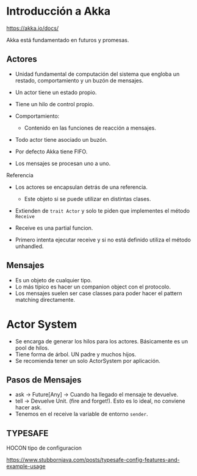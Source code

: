 # Introducción a Akka

https://akka.io/docs/

Akka está fundamentado en futuros y promesas.

## Actores

* Unidad fundamental de computación del sistema que engloba un restado, comportamiento y un buzón de mensajes. 

* Un actor tiene un estado propio.
* Tiene un hilo de control propio. 
* Comportamiento:
  * Contenido en las funciones de reacción a mensajes. 
* Todo actor tiene asociado un buzón. 
* Por defecto Akka tiene FIFO.
* Los mensajes se procesan uno a uno.

Referencia
* Los actores se encapsulan detrás de una referencia. 
    * Este objeto si se puede utilizar en distintas clases. 

* Extienden de `trait Actor` y solo te piden que implementes el método `Receive`
* Receive es una partial funcion.

* Primero intenta ejecutar receive y si no está definido utiliza el método unhandled.

## Mensajes

* Es un objeto de cualquier tipo.
* Lo más típico es hacer un companion object con el protocolo.
* Los mensajes suelen ser case classes para poder hacer el pattern matching directamente. 


# Actor System

* Se encarga de generar los hilos para los actores. Básicamente es un pool de hilos.
* Tiene forma de árbol. UN padre y muchos hijos.
* Se recomienda tener un solo ActorSystem por aplicación. 


## Pasos de Mensajes

* ask -> Future[Any] -> Cuando ha llegado el mensaje te devuelve.
* tell -> Devuelve Unit. (fire and forget!). Esto es lo ideal, no conviene hacer ask. 
* Tenemos en el receive la variable de entorno `sender`.

## TYPESAFE

HOCON tipo de configuracion

https://www.stubbornjava.com/posts/typesafe-config-features-and-example-usage
